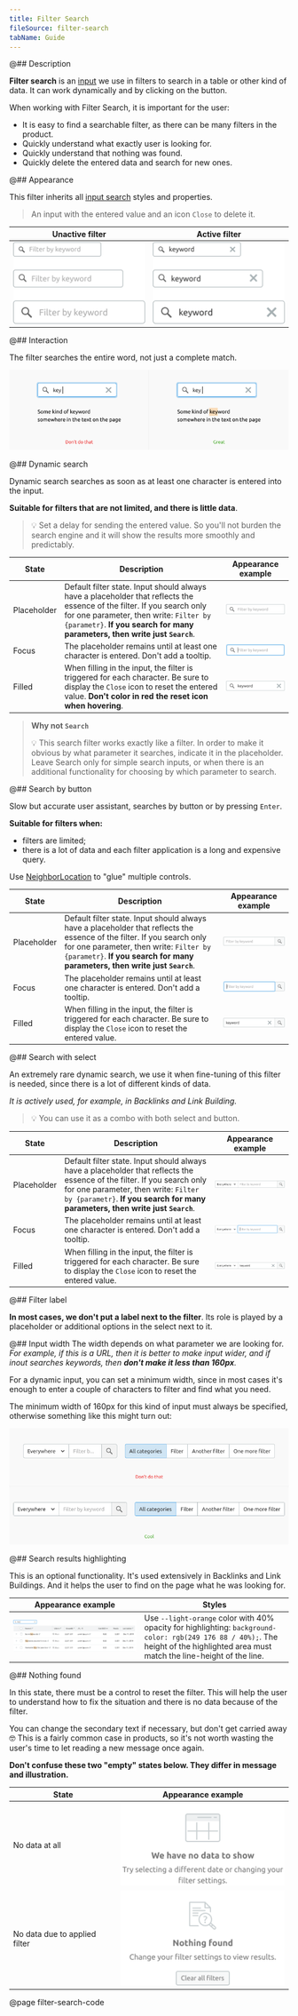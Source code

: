 ```yaml
---
title: Filter Search
fileSource: filter-search
tabName: Guide
---
```


@## Description

**Filter search** is an [input](/components/input/) we use in filters to search in a table or other kind of data. It can work dynamically and by clicking on the button.

When working with Filter Search, it is important for the user:

- It is easy to find a searchable filter, as there can be many filters in the product.
- Quickly understand what exactly user is looking for.
- Quickly understand that nothing was found.
- Quickly delete the entered data and search for new ones.

@## Appearance

This filter inherits all [input search](/components/input/) styles and properties.

> An input with the entered value and an icon `Close` to delete it.

| Unactive filter                                | Active filter                               |
| ---------------------------------------------- | ------------------------------------------- |
| ![unactive filter](static/filters-default.png) | ![active filter](static/filters-active.png) |

@## Interaction

The filter searches the entire word, not just a complete match.

![symbols match](static/search-results.png)

@## Dynamic search

Dynamic search searches as soon as at least one character is entered into the input.

**Suitable for filters that are not limited, and there is little data**.

> 💡 Set a delay for sending the entered value. So you'll not burden the search engine and it will show the results more smoothly and predictably.

| State       | Description                                                                                                                                                                                                                                      | Appearance example                                 |
| ----------- | ------------------------------------------------------------------------------------------------------------------------------------------------------------------------------------------------------------------------------------------------ | -------------------------------------------------- |
| Placeholder | Default filter state. Input should always have a placeholder that reflects the essence of the filter. If you search only for one parameter, then write: `Filter by {parametr}`. **If you search for many parameters, then write just `Search`**. | ![input placeholder state](static/placeholder.png) |
| Focus       | The placeholder remains until at least one character is entered. Don't add a tooltip.                                                                                                                                                            | ![input focus state](static/focus.png)             |
| Filled      | When filling in the input, the filter is triggered for each character. Be sure to display the `Close` icon to reset the entered value. **Don't color in red the reset icon when hovering**.                                                      | ![input filled state](static/filled.png)           |

> **Why not `Search`**
>
> 💡 This search filter works exactly like a filter. In order to make it obvious by what parameter it searches, indicate it in the placeholder. Leave Search only for simple search inputs, or when there is an additional functionality for choosing by which parameter to search.

@## Search by button

Slow but accurate user assistant, searches by button or by pressing `Enter`.

**Suitable for filters when:**

- filters are limited;
- there is a lot of data and each filter application is a long and expensive query.

Use [NeighborLocation](/utils/neighbor-location/) to "glue" multiple controls.

| State       | Description                                                                                                                                                                                                                                      | Appearance example                                        |
| ----------- | ------------------------------------------------------------------------------------------------------------------------------------------------------------------------------------------------------------------------------------------------ | --------------------------------------------------------- |
| Placeholder | Default filter state. Input should always have a placeholder that reflects the essence of the filter. If you search only for one parameter, then write: `Filter by {parametr}`. **If you search for many parameters, then write just `Search`**. | ![input placeholder state](static/placeholder-button.png) |
| Focus       | The placeholder remains until at least one character is entered. Don't add a tooltip.                                                                                                                                                            | ![input focus state](static/focus-button.png)             |
| Filled      | When filling in the input, the filter is triggered for each character. Be sure to display the `Close` icon to reset the entered value.                                                                                                           | ![input filled state](static/filled-button.png)           |

@## Search with select

An extremely rare dynamic search, we use it when fine-tuning of this filter is needed, since there is a lot of different kinds of data.

_It is actively used, for example, in Backlinks and Link Building._

> 💡 You can use it as a combo with both select and button.

| State       | Description                                                                                                                                                                                                                                      | Appearance example                                        |
| ----------- | ------------------------------------------------------------------------------------------------------------------------------------------------------------------------------------------------------------------------------------------------ | --------------------------------------------------------- |
| Placeholder | Default filter state. Input should always have a placeholder that reflects the essence of the filter. If you search only for one parameter, then write: `Filter by {parametr}`. **If you search for many parameters, then write just `Search`**. | ![input placeholder state](static/placeholder-select.png) |
| Focus       | The placeholder remains until at least one character is entered. Don't add a tooltip.                                                                                                                                                            | ![input focus state](static/focus-select.png)             |
| Filled      | When filling in the input, the filter is triggered for each character. Be sure to display the `Close` icon to reset the entered value.                                                                                                           | ![input filled state](static/filled-select.png)           |

@## Filter label

**In most cases, we don't put a label next to the filter**. Its role is played by a placeholder or additional options in the select next to it.

@## Input width
The width depends on what parameter we are looking for. _For example, if this is a URL, then it is better to make input wider, and if inout searches keywords, then **don't make it less than 160px**._

For a dynamic input, you can set a minimum width, since in most cases it's enough to enter a couple of characters to filter and find what you need.

The minimum width of 160px for this kind of input must always be specified, otherwise something like this might turn out:

![filter width](static/filter-search-yes-no.png)

@## Search results highlighting

This is an optional functionality. It's used extensively in Backlinks and Link Buildings. And it helps the user to find on the page what he was looking for.

| Appearance example                               | Styles                                                                                                                                                                               |
| ------------------------------------------------ | ------------------------------------------------------------------------------------------------------------------------------------------------------------------------------------ |
| ![highlighting results](static/highlighting.png) | Use `--light-orange` color with 40% opacity for highlighting: `background-color: rgb(249 176 88 / 40%);`. The height of the highlighted area must match the line-height of the line. |

@## Nothing found

In this state, there must be a control to reset the filter. This will help the user to understand how to fix the situation and there is no data because of the filter.

You can change the secondary text if necessary, but don't get carried away 🤓 This is a fairly common case in products, so it's not worth wasting the user's time to let reading a new message once again.

**Don't confuse these two "empty" states below. They differ in message and illustration.**

| State                         | Appearance example                   |
| ----------------------------- | ------------------------------------ |
| No data at all                | ![no data](static/empty-no-data.png) |
| No data due to applied filter | ![no data](static/empty-filter.png)  |

@page filter-search-code
